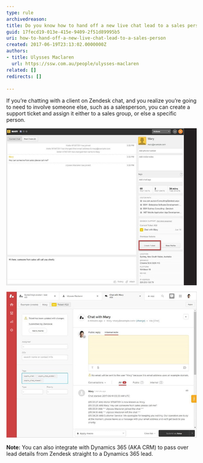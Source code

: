```yaml
---
type: rule
archivedreason: 
title: Do you know how to hand off a new live chat lead to a sales person using support?
guid: 17fecd19-013e-415e-9409-2f51d89995b5
uri: how-to-hand-off-a-new-live-chat-lead-to-a-sales-person
created: 2017-06-19T23:13:02.0000000Z
authors:
- title: Ulysses Maclaren
  url: https://ssw.com.au/people/ulysses-maclaren
related: []
redirects: []

---
```


If you’re chatting with a client on Zendesk chat, and you realize you’re going to need to involve someone else, such as a salesperson, you can create a support ticket and assign it either to a sales group, or else a specific person.

<!--endintro-->

![Figure: Chatter can create a ticket directly from the chat window](zendesk-handoff-1-min.jpg)  

![Figure: ticket is then created with chat history appended](zendesk-handoff-2-min.jpg)  

**Note:** You can also integrate with Dynamics 365 (AKA CRM) to pass over lead details from Zendesk straight to a Dynamics 365 lead.
